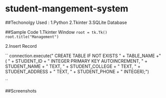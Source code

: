 # student-mangement-system

##Techonolgy Used :
1.Python
2.Tkinter
3.SQLite Database

##Sample Code 
1.Tkinter Window
  ``
  root = tk.Tk()
root.title("Management")
``

2.Insert Record

``
connection.execute(" CREATE TABLE IF NOT EXISTS " + TABLE_NAME +" ( " + STUDENT_ID +
                   " INTEGER PRIMARY KEY AUTOINCREMENT, " +
                   STUDENT_NAME + " TEXT, " + STUDENT_COLLEGE + " TEXT, " +
                   STUDENT_ADDRESS + " TEXT, " + STUDENT_PHONE + " INTEGER);")
                   
   ``
   
   ##Screenshots
   

